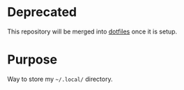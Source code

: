 # Deprecated

This repository will be merged into [dotfiles](https://github.com/trueNAHO/dotfiles) once it is setup.

# Purpose 

Way to store my `~/.local/` directory.
